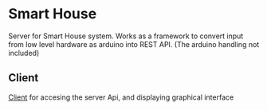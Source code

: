 # Smart House
Server for Smart House system. Works as a framework to convert input from low level hardware as arduino into REST API. (The arduino handling not included) 


## Client
[Client](https://github.com/Przecich/Smart-House-Client) for accesing the server Api, and displaying graphical interface 

